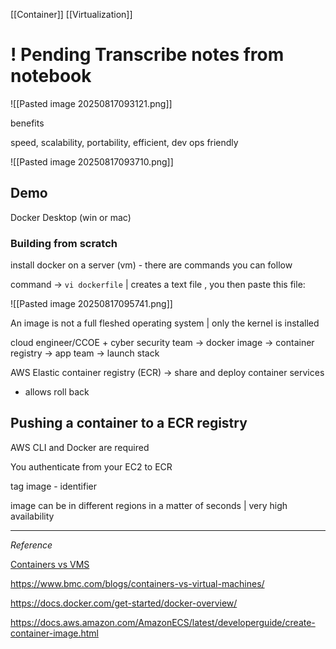 [[Container]] [[Virtualization]]

# ! Pending Transcribe notes from notebook


![[Pasted image 20250817093121.png]]

benefits

speed, scalability, portability, efficient, dev ops friendly

![[Pasted image 20250817093710.png]]


## Demo
Docker Desktop (win or mac)

### Building from scratch 
install docker on a server (vm) - there are commands you can follow 

command -> `vi dockerfile` | creates a text file , you then paste this file:

![[Pasted image 20250817095741.png]]

An image is not a full fleshed operating system | only the kernel is installed 

cloud engineer/CCOE + cyber security team -> docker image -> container registry -> app team -> launch stack

AWS Elastic container registry (ECR) -> share and deploy container services 
- allows roll back 

## Pushing a container to a ECR registry 
AWS CLI and Docker are required 

You authenticate from your EC2 to ECR 

tag image - identifier 

image can be in different regions in a matter of seconds | very high availability 

---
*Reference*


[Containers vs VMS](https://cloud.google.com/discover/containers-vs-vms?hl=en)

https://www.bmc.com/blogs/containers-vs-virtual-machines/

https://docs.docker.com/get-started/docker-overview/

https://docs.aws.amazon.com/AmazonECS/latest/developerguide/create-container-image.html